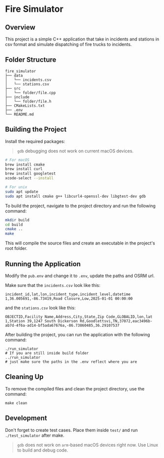 # Fire Simulator

## Overview
This project is a simple C++ application that take in incidents and stations in csv format and simulate dispatching of fire trucks to incidents.

## Folder Structure
```
fire_simulator
├── data
│   └── incidents.csv
│   └── stations.csv
├── src
│   └── folder/file.cpp
├── include
│   └── folder/file.h
├── CMakeLists.txt
├── .env
└── README.md
```

## Building the Project
Install the required packages:
> `gdb` debugging does not work on current macOS devices.
```bash
# For macOS
brew install cmake
brew install curl
brew install googletest
xcode-select --install

# For unix
sudo apt update
sudo apt install cmake g++ libcurl4-openssl-dev libgtest-dev gdb
```

To build the project, navigate to the project directory and run the following command:

```bash
mkdir build
cd build
cmake ..
make
```

This will compile the source files and create an executable in the project's root folder.

## Running the Application
Modify the `pub.env` and change it to `.env`, update the paths and OSRM url.

Make sure that the `incidents.csv` look like this:
```csv
incident_id,lat,lon,incident_type,incident_level,datetime
1,36.005691,-86.73419,Road Closure,Low,2025-01-01 00:00:00
```
and the `stations.csv` look like this:
```
OBJECTID,Facility Name,Address,City,State,Zip Code,GLOBALID,lon,lat
1,Station 39,1247 South Dickerson Rd,Goodlettsvi,TN,37072,eac3496b-ab7d-4f6a-ad14-bf5ada67676a,-86.73860485,36.29107537
```

After building the project, you can run the application with the following command:
```
./run_simulator
# If you are still inside build folder
../run_simulator
# just make sure the paths in the .env reflect where you are
```

## Cleaning Up
To remove the compiled files and clean the project directory, use the command:

```
make clean
```

## Development
Don't forget to create test cases. Place them inside `test/` and run `./test_simulator` after make.
> `gdb` does not work on `arm`-based macOS devices right now. Use Linux to build and debug code.
